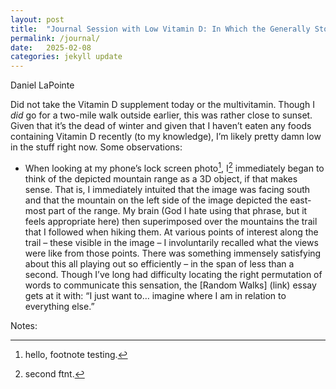 ```yaml
---
layout: post
title:  "Journal Session with Low Vitamin D: In Which the Generally Stoic Narrator Is Harassed by Footnotes"
permalink: /journal/
date:   2025-02-08
categories: jekyll update
---
```


Daniel LaPointe

Did not take the Vitamin D supplement today or the multivitamin. Though I *did* go for a two-mile walk outside earlier, this was rather close to sunset. Given that it’s the dead of winter and given that I haven’t eaten any foods containing Vitamin D recently (to my knowledge), I’m likely pretty damn low in the stuff right now. Some observations:

* When looking at my phone’s lock screen photo[^1], I[^2] immediately began to think of the depicted mountain range as a 3D object, if that makes sense. That is, I immediately intuited that the image was facing south and that the mountain on the left side of the image depicted the east-most part of the range. My brain (God I hate using that phrase, but it feels appropriate here) then superimposed over the mountains the trail that I followed when hiking them. At various points of interest along the trail – these visible in the image – I involuntarily recalled what the views were like from those points. There was something immensely satisfying about this all playing out so efficiently – in the span of less than a second. Though I’ve long had difficulty locating the right permutation of words to communicate this sensation, the [Random Walks] (link) essay gets at it with: “I just want to… imagine where I am in relation to everything else.”

Notes:

[^1]: hello, footnote testing[^a].

[^2]: second[^b] ftnt.

[^a]: # hello.

[^b]: # so. 
